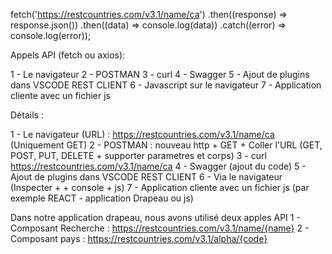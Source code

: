 fetch('https://restcountries.com/v3.1/name/ca')
            .then((response) => response.json())
            .then((data) => console.log(data))
            .catch((error) => console.log(error));
			

Appels API (fetch ou axios): 

1 - Le navigateur 
2 - POSTMAN
3 - curl
4 - Swagger
5 - Ajout de plugins dans VSCODE REST CLIENT
6 - Javascript sur le navigateur 
7 - Application cliente avec un fichier js 


Détails : 

1 - Le navigateur (URL) : https://restcountries.com/v3.1/name/ca (Uniquement GET)
2 - POSTMAN : nouveau http + GET + Coller l'URL (GET, POST, PUT, DELETE + supporter parametres et corps)
3 - curl https://restcountries.com/v3.1/name/ca
4 - Swagger (ajout du code)
5 - Ajout de plugins dans VSCODE REST CLIENT
6 - Via le navigateur (Inspecter + + console + js) 
7 - Application cliente avec un fichier js  (par exemple REACT - application Drapeau ou js)



Dans notre application drapeau, nous avons utilisé deux apples API 
1 - Composant Recherche : https://restcountries.com/v3.1/name/{name}
2 - Composant pays : https://restcountries.com/v3.1/alpha/{code}
